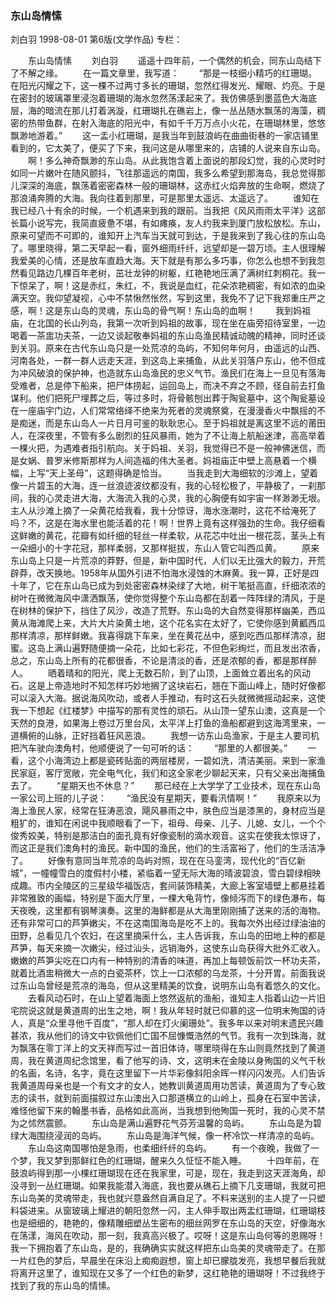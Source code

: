 ### 东山岛情愫
刘白羽
1998-08-01
第6版(文学作品)
专栏：

　　东山岛情愫
　　刘白羽
　　遥遥十四年前，一个偶然的机会，同东山岛结下了不解之缘。
　　在一篇文章里，我写道：
　　“那是一枝细小精巧的红珊瑚。在阳光闪耀之下，这一棵不过两寸多长的珊瑚，忽然红得发光、耀眼、灼亮。于是在密封的玻璃罩里浸泡着珊瑚的海水忽然荡漾起来了。我仿佛感到墨蓝色大海底层，海的暗流在那儿打着涡漩，红珊瑚扎在礁岩上，像一丛丛随水飘荡的海藻，稠密的热带鱼群，在射入海底的阳光中，有如千千万万点小火花，在珊瑚林里，悠悠飘渺地游着。”
　　这一盂小红珊瑚，是我当年到鼓浪屿在曲曲街巷的一家店铺里看到的，它太美了，便买了下来，我问这是从哪里来的，店铺的人说来自东山岛。
　　啊！多么神奇飘渺的东山岛。从此我饱含着上面说的那段幻觉，我的心灵时时如同一片嫩叶在随风颤抖，飞往那遥远的南国，我多么希望到那海岛，我总觉得那儿深深的海底，飘荡着密密森林一般的珊瑚林，这赤红火焰奔放的生命啊，燃烧了那浪涌奔腾的大海。我向往着到那里，可是那里太遥远、太遥远了。
　　谁知在我已经八十有余的时候，一个机遇来到我的跟前。当我把《风风雨雨太平洋》这部长篇小说写完，我简直疲惫不堪，有如瘫痪，友人约我来到厦门放松放松。东山，原来可望而不可即的，谁知开上汽车当天就可到达，于是我来到了我心往的东山岛了。哪里晓得，第二天早起一看，窗外细雨纤纤，远望却是一碧万顷。主人很理解我爱美的心情，还是放车直趋大海。天下就是有那么多巧事，你怎么也想不到我忽然看见路边几棵百年老树，茁壮龙钟的树躯，红艳艳地压满了满树红刺桐花。我一下惊呆了，啊！这是赤红，朱红，不，我说是血红，花朵浓艳稠密，有如浓的血染满天空。我仰望凝视，心中不禁愀然怅然，写到这里，我免不了记下我郑重庄严之感，啊！这是东山岛的灵魂，东山岛的骨气啊！东山岛的血啊！
　　我到妈祖庙，在北国的长山列岛，我第一次听到妈祖的故事，现在坐在庙旁招待室里，一边喝着一茶盅功夫茶，一边又谈起敬奉妈祖的东山岛渔民精诚动魄的精神，同时还谈到关羽。原来在古代东山岛只是一处荒凉的岛屿，不知何年何月，由遥远的山西、河南各处，一群一群人远走天涯，到这岛上来捕鱼，从此关羽落户东山，他不但成为冲风破浪的保护神，也造就东山岛渔民的忠义气节。渔民们在海上一旦见有落海受难者，总是停下船来，把尸体捞起，运回岛上，而决不弃之不顾，径自前去打鱼谋利。他们把死尸埋葬之后，等过多时，将骨骸刨出葬于陶瓮墓中，这个陶瓮墓设在一座庙宇门边，人们常常络绎不绝来为死者的灵魂祭奠，在漫漫香火中飘摇的不是痴迷，而是东山岛人一片日月可鉴的耿耿忠心。至于妈祖就是离这里不远的莆田人，在深夜里，不管有多么剧烈的狂风暴雨，她为了不让海上航船迷津，高高举着一棵火把，为遇难者指引航向。关于妈祖、关羽，我觉得已不是一般神佛迷信，而是女娲、普罗米修斯那样为人间造福的伟大圣者。妈祖庙正中壁上高悬着一个横幅，上写“天上圣母”，这题得确是恰当。
　　当我走到大海细软的沙滩上，望着像一片碧玉的大海，连一丝浪迹波纹都没有，我的心轻松极了，平静极了，一刹那间，我的心灵走进大海，大海流入我的心灵，我的心胸便有如宇宙一样渺渺无垠。主人从沙滩上摘了一朵黄花给我看，我十分惊讶，海水涨潮时，这花不给淹死了吗？不，这是在海水里也能活着的花！啊！世界上竟有这样强劲的生命。我仔细看这鲜嫩的黄花，花瓣有如纤细的轻丝一样柔软，从花芯中吐出一根花蕊，茎头上有一朵细小的十字花冠，那样柔弱，又那样挺拔，东山人管它叫西瓜黄。
　　原来东山岛上只是一片荒凉的莽野，但是，新中国时代，人们以无比强大的毅力，开荒辟莽，改天换地。1958年从国外引进不怕海水浸蚀的木麻黄。我一算，正好是四十年了，它在东山岛已成为到处密密森林染绿了大地，树干笔挺高直，纤细浓浓的树叶在微微海风中潇洒飘荡，使你觉得整个东山岛都在刮着一阵阵绿的清风，于是在树林的保护下，挡住了风沙，改造了荒野。东山岛的大自然变得那样幽美，西瓜黄从海滩爬上来，大片大片染黄土地，这个花名实在太好了，它使你感到黄瓤西瓜那样清凉，那样鲜嫩。我喜得跳下车来，坐在黄花丛中，感到吃西瓜那样清凉，甜蜜。这岛上满山遍野随便摘一朵花，比如七彩花，不但色彩绚烂，而且发出浓香，总之，东山岛上所有的花都很香，不论是清淡的香，还是浓郁的香，都是那样醉人。
　　晒着晴和的阳光，爬上无数石阶，到了山顶，上面耸立着出名的风动石。这是上帝造地时不知怎样巧妙地搁了这块岩石，翘在下面山峰上，随时好像都可以滚入大海。据说海风吹动，或者人手推动，有时这石头就微微摇动起来，这使我一下想起《红楼梦》中描写的那有灵性的顽石。从山顶一望东山澳，这真是一个天然的良港，如果海上卷过万里台风，太平洋上打鱼的渔船都避到这海湾里来，一道横俯的山脉，正好挡着狂风恶浪。
　　我想一访东山岛渔家，于是主人要司机把汽车驶向澳角村，他顺便说了一句可听的话：
　　“那里的人都很美。”
　　一看，这个小海湾边上都是瓷砖贴面的两层楼房，一碧如洗，清洁美丽。来到一家渔民家庭，客厅宽敞，完全电气化，我们和这全家老少聊起天来，只有父亲出海捕鱼去了。
　　“星期天也不休息？”
　　那已经在上大学学了工业技术，现在东山岛一家公司上班的儿子说：
　　“渔民没有星期天，要看汛情啊！”
　　我原来以为海上渔民人家，经常在狂涛恶浪，飓风暴雨之中，肤色应当是漆黑的，身材应当是粗犷的，谁知在闲说中我顺眼看了一下，祖母、母亲、儿子、儿媳、女儿，一个个俊秀姣美，特别是那洁白的面孔竟有好像瓷制的滴水观音。这实在使我太惊讶了，而这正是我们澳角村的渔民。新中国的渔民，他们的生活富裕了，他们的生活洁净了。
　　好像有意同当年荒凉的岛屿对照，现在在马銮湾，现代化的“百亿新城”，一幢幢雪白的度假村小楼，紧临着一望无际大海的晴波碧浪，雪白碧绿相映成趣。市内全陵区的三星级华福饭店，套间装饰精美，大廊上客室墙壁上都悬挂着非常雅致的画幅，特别是下面大厅里，一棵大龟背竹，像倾泻而下的绿色瀑布，每天夜晚，这里都有钢琴演奏。这里的海鲜都是从大海里刚刚捕了送来的活的海物。还有非常可口的芦笋嫩尖，不在这南国海岛是吃不上的。我每次外出经过绿油油的田野，总看见几个农妇，在这里摘采什么，主人告诉我，东山岛的田地上种的都是芦笋，每天来摘一次嫩尖，经过汕头，远销海外，这使东山岛获得大批外汇收入。嫩嫩的芦笋尖吃在口内有一种特别的清香的味道，再加上每顿饭前饮一杯功夫茶，就着比酒盅稍微大一点的白瓷茶杯，饮上一口浓郁的乌龙茶，十分开胃。前面我说过东山岛曾经是荒凉的海岛，但从这里精美的饮食，说明东山岛有着悠久的文化。
　　去看风动石时，在山上望着海面上悠然返航的渔船，谁知主人指着山边一片旧宅院说这就是黄道周的出生之地，啊！我从年轻时就已仰慕的这一位明末殉国的诗人，真是“众里寻他千百度”，“那人却在灯火阑珊处”。我多年以来对明末遗民兴趣甚浓，我从他们的诗文中钦佩他们亡国不屈慷慨浩然的气节。我有一次到珠海，就为飘落在零丁洋上的文天祥而写过一首旧体诗，哪里晓得在东山则竟然找到了黄道周，我在黄道周纪念馆里，看了他写的诗、文，这明末在金陵以身殉国的义气千秋的名画，名诗，名字，竟在这里留下一片华彩像斜阳余晖一样闪闪发亮。人们告诉我黄道周母亲也是一个有文才的女人，她教训黄道周用功苦读，黄道周为了专心致志的读书，就到前面描叙过东山澳出入口那道横立的山岭上，孤身在石室中苦读，难怪他留下来的翰墨书香，品格如此高尚，当我想到他殉国一死时，我的心灵不禁为之怵然震颤。
　　东山岛是满山遍野花气芬芳温馨的岛屿。
　　东山岛是为碧绿大海围绕浸润的岛屿。
　　东山岛是海洋气候，像一杯冷饮一样清凉的岛屿。
　　东山岛这南国哪怕是急雨，也柔细纤纤的岛屿。
　　有一个夜晚，我做了一个梦，我又梦到那鲜红色的红珊瑚，醒来久久怔怔不能入睡。
　　十四年前，在鼓浪屿得到那一小棵红珊瑚现在还在我家里，可是，现在，我走到这天涯海角，却没寻到一丛红珊瑚。如果我能潜入海底，我也要从礁石上摘下几支珊瑚，我就可把东山岛美的灵魂带走，我也就兴意盎然自满自足了。不料来送别的主人提了一只塑料袋进来。从窗玻璃上耀进的朝阳忽然一闪，主人伸手取出两盂红珊瑚，红珊瑚枝也是细细的，艳艳的，像精雕细塑丛生密布的细丝网罗在东山岛的天空，好像海水在荡漾，海风在吹动，那一刻，我真高兴极了。哎呀！这是东山岛何等的恩赐呀！我一下拥抱着了东山岛，是的，我确确实实就这样把东山岛美的灵魂带走了。在那一片红色的梦后，早晨坐在床沿上痴痴遐想，窗上却已朦胧发亮，我想早餐后我就将离开这里了，谁知现在又多了一个红色的新梦，这红艳艳的珊瑚呀！不过我终于找到了我的东山岛的情愫。
